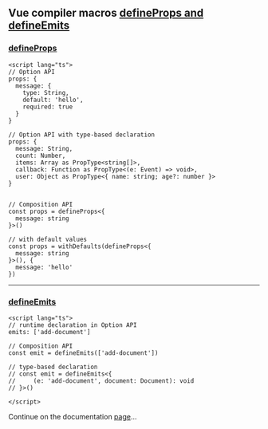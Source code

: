 ## Vue compiler macros [defineProps and defineEmits](https://vuejs.org/api/sfc-script-setup.html#defineprops-defineemits)
### [defineProps](https://vuejs.org/guide/typescript/composition-api.html#typing-component-props)
```vue
<script lang="ts">
// Option API
props: {
  message: {
    type: String,
    default: 'hello',
    required: true
  }
}

// Option API with type-based declaration
props: {
  message: String,
  count: Number,
  items: Array as PropType<string[]>,
  callback: Function as PropType<(e: Event) => void>,
  user: Object as PropType<{ name: string; age?: number }>
}


// Composition API
const props = defineProps<{
  message: string
}>()

// with default values
const props = withDefaults(defineProps<{
  message: string
}>(), {
  message: 'hello'
})
```
---
### [defineEmits](https://vuejs.org/guide/typescript/composition-api.html#typing-component-emits)
```vue
<script lang="ts">
// runtime declaration in Option API
emits: ['add-document']

// Composition API
const emit = defineEmits(['add-document'])

// type-based declaration
// const emit = defineEmits<{
//     (e: 'add-document', document: Document): void
// }>()
  
</script>
```

Continue on the documentation [page](https://vuejs.org/guide/typescript/composition-api.html#typing-ref)...
